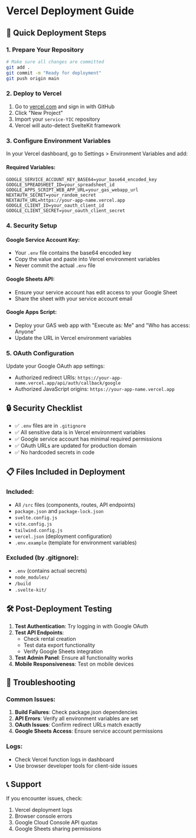 # Vercel Deployment Guide

## 🚀 Quick Deployment Steps

### 1. **Prepare Your Repository**
```bash
# Make sure all changes are committed
git add .
git commit -m "Ready for deployment"
git push origin main
```

### 2. **Deploy to Vercel**
1. Go to [vercel.com](https://vercel.com) and sign in with GitHub
2. Click "New Project"
3. Import your `service-YIC` repository
4. Vercel will auto-detect SvelteKit framework

### 3. **Configure Environment Variables**
In your Vercel dashboard, go to Settings > Environment Variables and add:

#### Required Variables:
```
GOOGLE_SERVICE_ACCOUNT_KEY_BASE64=your_base64_encoded_key
GOOGLE_SPREADSHEET_ID=your_spreadsheet_id
GOOGLE_APPS_SCRIPT_WEB_APP_URL=your_gas_webapp_url
NEXTAUTH_SECRET=your_random_secret
NEXTAUTH_URL=https://your-app-name.vercel.app
GOOGLE_CLIENT_ID=your_oauth_client_id
GOOGLE_CLIENT_SECRET=your_oauth_client_secret
```

### 4. **Security Setup**

#### Google Service Account Key:
- Your `.env` file contains the base64 encoded key
- Copy the value and paste into Vercel environment variables
- Never commit the actual `.env` file

#### Google Sheets API:
- Ensure your service account has edit access to your Google Sheet
- Share the sheet with your service account email

#### Google Apps Script:
- Deploy your GAS web app with "Execute as: Me" and "Who has access: Anyone"
- Update the URL in Vercel environment variables

### 5. **OAuth Configuration**
Update your Google OAuth app settings:
- Authorized redirect URIs: `https://your-app-name.vercel.app/api/auth/callback/google`
- Authorized JavaScript origins: `https://your-app-name.vercel.app`

## 🔒 Security Checklist

- ✅ `.env` files are in `.gitignore`
- ✅ All sensitive data is in Vercel environment variables
- ✅ Google service account has minimal required permissions
- ✅ OAuth URLs are updated for production domain
- ✅ No hardcoded secrets in code

## 📋 Files Included in Deployment

### Included:
- All `/src` files (components, routes, API endpoints)
- `package.json` and `package-lock.json`
- `svelte.config.js`
- `vite.config.js`
- `tailwind.config.js`
- `vercel.json` (deployment configuration)
- `.env.example` (template for environment variables)

### Excluded (by .gitignore):
- `.env` (contains actual secrets)
- `node_modules/`
- `/build`
- `.svelte-kit/`

## 🛠 Post-Deployment Testing

1. **Test Authentication**: Try logging in with Google OAuth
2. **Test API Endpoints**: 
   - Check rental creation
   - Test data export functionality
   - Verify Google Sheets integration
3. **Test Admin Panel**: Ensure all functionality works
4. **Mobile Responsiveness**: Test on mobile devices

## 🔧 Troubleshooting

### Common Issues:
1. **Build Failures**: Check package.json dependencies
2. **API Errors**: Verify all environment variables are set
3. **OAuth Issues**: Confirm redirect URLs match exactly
4. **Google Sheets Access**: Ensure service account permissions

### Logs:
- Check Vercel function logs in dashboard
- Use browser developer tools for client-side issues

## 📞 Support
If you encounter issues, check:
1. Vercel deployment logs
2. Browser console errors
3. Google Cloud Console API quotas
4. Google Sheets sharing permissions